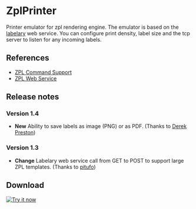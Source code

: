 # ZplPrinter

Printer emulator for zpl rendering engine. The emulator is based on the [labelary](http://labelary.com/service.html) web service. You can configure print density, label size and the tcp server to listen for any incoming labels.

## References
* [ZPL Command Support](http://labelary.com/docs.html)
* [ZPL Web Service](http://labelary.com/service.html)

## Release notes

### Version 1.4

* **New** Ability to save labels as image (PNG) or as PDF. (Thanks to [Derek Preston](https://plus.google.com/116997222122087717848/posts))

### Version 1.3

* **Change** Labelary web service call from GET to POST to support large ZPL templates. (Thanks to [pitufo](https://github.com/sbinkert/ZplPrinter/issues/1))

## Download

<a target="_blank" href="https://chrome.google.com/webstore/detail/zpl-printer/phoidlklenidapnijkabnfdgmadlcmjo"><img alt="Try it now" src="https://raw.github.com/GoogleChrome/chrome-app-samples/master/tryitnowbutton_small.png" title="Click here to install ZplPrinter from the Chrome Web Store"/></a>
